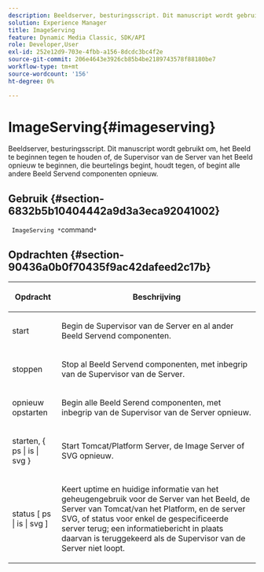 ```yaml
---
description: Beeldserver, besturingsscript. Dit manuscript wordt gebruikt om, het Beeld te beginnen tegen te houden of, de Supervisor van de Server van het Beeld opnieuw te beginnen, die beurtelings begint, houdt tegen, of begint alle andere Beeld Servend componenten opnieuw.
solution: Experience Manager
title: ImageServing
feature: Dynamic Media Classic, SDK/API
role: Developer,User
exl-id: 252e12d9-703e-4fbb-a156-8dcdc3bc4f2e
source-git-commit: 206e4643e3926cb85b4be2189743578f88180be7
workflow-type: tm+mt
source-wordcount: '156'
ht-degree: 0%

---
```


# ImageServing{#imageserving}

Beeldserver, besturingsscript. Dit manuscript wordt gebruikt om, het Beeld te beginnen tegen te houden of, de Supervisor van de Server van het Beeld opnieuw te beginnen, die beurtelings begint, houdt tegen, of begint alle andere Beeld Servend componenten opnieuw.

## Gebruik {#section-6832b5b10404442a9d3a3eca92041002}

` ImageServing *`command`*`

## Opdrachten {#section-90436a0b0f70435f9ac42dafeed2c17b}

<table id="table_692C6A043F9747C88929FF20373EC88C"> 
 <thead> 
  <tr> 
   <th colname="col1" class="entry"> <p>Opdracht </p> </th> 
   <th colname="col2" class="entry"> <p>Beschrijving </p> </th> 
  </tr> 
 </thead>
 <tbody> 
  <tr> 
   <td colname="col1"> <p> <span class="codeph"> start  </span> </p> </td> 
   <td colname="col2"> <p> Begin de Supervisor van de Server en al ander Beeld Servend componenten. </p> </td> 
  </tr> 
  <tr> 
   <td colname="col1"> <p> <span class="codeph"> stoppen  </span> </p> </td> 
   <td colname="col2"> <p> Stop al Beeld Servend componenten, met inbegrip van de Supervisor van de Server. </p> </td> 
  </tr> 
  <tr> 
   <td colname="col1"> <p> <span class="codeph"> opnieuw opstarten  </span> </p> </td> 
   <td colname="col2"> <p>Begin alle Beeld Serend componenten, met inbegrip van de Supervisor van de Server opnieuw. </p> </td> 
  </tr> 
  <tr> 
   <td colname="col1"> <p> <span class="codeph"> starten, { ps | is | svg }  </span> </p> </td> 
   <td colname="col2"> <p> Start Tomcat/Platform Server, de Image Server of SVG opnieuw. </p> </td> 
  </tr> 
  <tr> 
   <td colname="col1"> <p> <span class="codeph"> status [ ps | is | svg ]  </span> </p> </td> 
   <td colname="col2"> <p>Keert uptime en huidige informatie van het geheugengebruik voor de Server van het Beeld, de Server van Tomcat/van het Platform, en de server SVG, of status voor enkel de gespecificeerde server terug; een informatiebericht in plaats daarvan is teruggekeerd als de Supervisor van de Server niet loopt. </p> </td> 
  </tr> 
 </tbody> 
</table>
